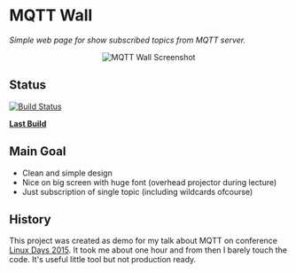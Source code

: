 # MQTT Wall

*Simple web page for show subscribed topics from MQTT server.*

<p align="center">
<img src="https://raw.githubusercontent.com/bastlirna/mqtt-wall/master/doc/screenshot.png" alt="MQTT Wall Screenshot">
</p>

## Status

[![Build Status](https://travis-ci.org/bastlirna/mqtt-wall.svg?branch=master)](https://travis-ci.org/bastlirna/mqtt-wall) 

**[Last Build](http://jslab.net/pub/mqtt-wall/)**

## Main Goal

- Clean and simple design
- Nice on big screen with huge font (overhead projector during lecture)
- Just subscription of single topic (including wildcards ofcourse)

## History

This project was created as demo for my talk about MQTT on conference [Linux Days 2015](https://www.linuxdays.cz/2015/en/). It took me about one hour and from then I barely touch the code. It's useful little tool but not production ready.
